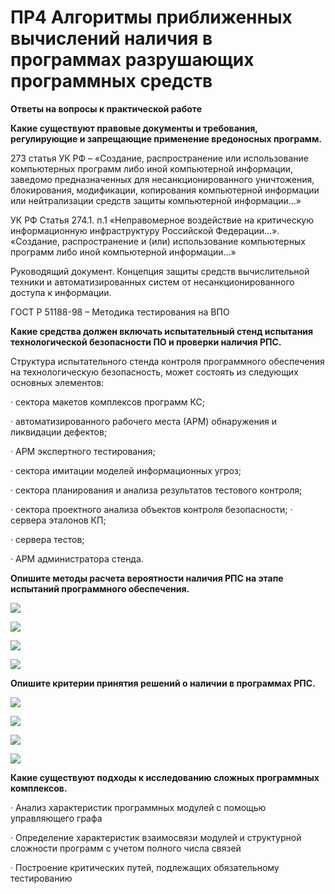 # ПР4 Алгоритмы приближенных вычислений наличия в программах разрушающих программных средств

**Ответы на вопросы к практической работе**&#x20;

**Какие существуют правовые документы и требования, регулирующие и запрещающие применение вредоносных программ.**

273 статья УК РФ – «Создание, распространение или использование компьютерных программ либо иной компьютерной информации, заведомо предназначенных для несанкционированного уничтожения, блокирования, модификации, копирования компьютерной информации или нейтрализации средств защиты компьютерной информации…»

УК РФ Статья 274.1. п.1 «Неправомерное воздействие на критическую информационную инфраструктуру Российской Федерации…». «Создание, распространение и (или) использование компьютерных программ либо иной компьютерной информации…»

Руководящий документ. Концепция защиты средств вычислительной техники и автоматизированных систем от несанкционированного доступа к информации.

ГОСТ Р 51188-98 – Методика тестирования на ВПО

**Какие средства должен включать испытательный стенд испытания технологической безопасности ПО и проверки наличия РПС.**

Структура испытательного стенда контроля программного обеспечения на технологическую безопасность, может состоять из следующих основных элементов:

· сектора макетов комплексов программ КС;

· автоматизированного рабочего места (АРМ) обнаружения и ликвидации дефектов;

· АРМ экспертного тестирования;

· сектора имитации моделей информационных угроз;

· сектора планирования и анализа результатов тестового контроля;

· сектора проектного анализа объектов контроля безопасности; · сервера эталонов КП;

· сервера тестов;

· АРМ администратора стенда.

**Опишите методы расчета вероятности наличия РПС на этапе испытаний программного обеспечения.**

![](<../../../.gitbook/assets/image (34).png>)

![](<../../../.gitbook/assets/image (12).png>)

![](<../../../.gitbook/assets/image (14).png>)

![](<../../../.gitbook/assets/image (2).png>)

**Опишите критерии принятия решений о наличии в программах РПС.**

![](<../../../.gitbook/assets/image (10).png>)

![](<../../../.gitbook/assets/image (25).png>)

![](<../../../.gitbook/assets/image (20).png>)

![](<../../../.gitbook/assets/image (9).png>)

**Какие существуют подходы к исследованию сложных программных комплексов.**

·        Анализ характеристик программных модулей с помощью управляющего графа

·        Определение характеристик взаимосвязи модулей и структурной сложности программ с учетом полного числа связей

·        Построение критических путей, подлежащих обязательному тестированию
